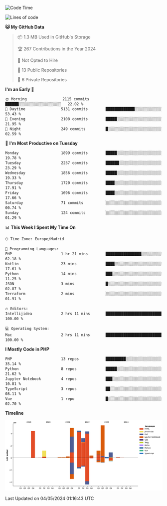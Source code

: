 <!--START_SECTION:waka-->
![Code Time](http://img.shields.io/badge/Code%20Time-152%20hrs%2037%20mins-blue)

![Lines of code](https://img.shields.io/badge/From%20Hello%20World%20I%27ve%20Written-31.1%20million%20lines%20of%20code-blue)

**🐱 My GitHub Data** 

> 📦 1.3 MB Used in GitHub's Storage 
 > 
> 🏆 267 Contributions in the Year 2024
 > 
> 🚫 Not Opted to Hire
 > 
> 📜 13 Public Repositories 
 > 
> 🔑 6 Private Repositories 
 > 
**I'm an Early 🐤** 

```text
🌞 Morning                2115 commits        ██████░░░░░░░░░░░░░░░░░░░   22.02 % 
🌆 Daytime                5131 commits        █████████████░░░░░░░░░░░░   53.43 % 
🌃 Evening                2108 commits        █████░░░░░░░░░░░░░░░░░░░░   21.95 % 
🌙 Night                  249 commits         █░░░░░░░░░░░░░░░░░░░░░░░░   02.59 % 
```
📅 **I'm Most Productive on Tuesday** 

```text
Monday                   1899 commits        █████░░░░░░░░░░░░░░░░░░░░   19.78 % 
Tuesday                  2237 commits        ██████░░░░░░░░░░░░░░░░░░░   23.29 % 
Wednesday                1856 commits        █████░░░░░░░░░░░░░░░░░░░░   19.33 % 
Thursday                 1720 commits        ████░░░░░░░░░░░░░░░░░░░░░   17.91 % 
Friday                   1696 commits        ████░░░░░░░░░░░░░░░░░░░░░   17.66 % 
Saturday                 71 commits          ░░░░░░░░░░░░░░░░░░░░░░░░░   00.74 % 
Sunday                   124 commits         ░░░░░░░░░░░░░░░░░░░░░░░░░   01.29 % 
```


📊 **This Week I Spent My Time On** 

```text
🕑︎ Time Zone: Europe/Madrid

💬 Programming Languages: 
PHP                      1 hr 21 mins        ████████████████░░░░░░░░░   62.18 % 
Kotlin                   23 mins             ████░░░░░░░░░░░░░░░░░░░░░   17.61 % 
Python                   14 mins             ███░░░░░░░░░░░░░░░░░░░░░░   11.25 % 
JSON                     3 mins              █░░░░░░░░░░░░░░░░░░░░░░░░   02.87 % 
Terraform                2 mins              ░░░░░░░░░░░░░░░░░░░░░░░░░   01.91 % 

🔥 Editors: 
Intellijidea             2 hrs 11 mins       █████████████████████████   100.00 % 

💻 Operating System: 
Mac                      2 hrs 11 mins       █████████████████████████   100.00 % 
```

**I Mostly Code in PHP** 

```text
PHP                      13 repos            █████████░░░░░░░░░░░░░░░░   35.14 % 
Python                   8 repos             █████░░░░░░░░░░░░░░░░░░░░   21.62 % 
Jupyter Notebook         4 repos             ███░░░░░░░░░░░░░░░░░░░░░░   10.81 % 
TypeScript               3 repos             ██░░░░░░░░░░░░░░░░░░░░░░░   08.11 % 
Vue                      1 repo              █░░░░░░░░░░░░░░░░░░░░░░░░   02.70 % 
```



**Timeline**

![Lines of Code chart](https://raw.githubusercontent.com/danisoronellas/danisoronellas/main/assets/bar_graph.png)


 Last Updated on 04/05/2024 01:16:43 UTC
<!--END_SECTION:waka-->
